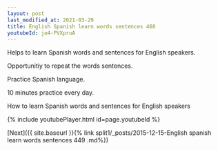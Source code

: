 ```yaml
---
layout: post
last_modified_at: 2021-03-29
title: English Spanish learn words sentences 460 
youtubeId: jo4-PVXpruA
---
```

 
 
Helps to learn Spanish words and sentences for English speakers.

Opportunitiy to repeat the words sentences. 

Practice Spanish language. 
 
10 minutes practice every day. 
 
How to learn Spanish words and sentences for English speakers 
 
{% include youtubePlayer.html id=page.youtubeId %}
 
 
[Next]({{ site.baseurl }}{% link  split1/_posts/2015-12-15-English spanish learn words sentences 449 .md%})
 
